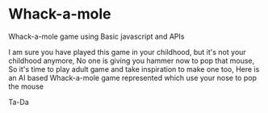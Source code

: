 # Whack-a-mole
Whack-a-mole game using Basic javascript and APIs

I am sure you have played this game in your childhood, but it's not your childhood anymore, No one is giving you hammer now to pop that mouse, So it's time to play adult game and take inspiration to make one too, Here is an AI based Whack-a-mole game represented which use your nose to pop the mouse 

Ta-Da
